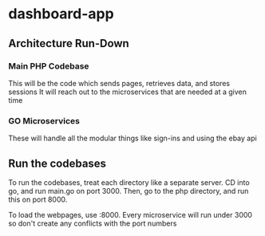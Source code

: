 # dashboard-app

## Architecture Run-Down

### Main PHP Codebase
This will be the code which sends pages, retrieves data, and stores sessions
It will reach out to the microservices that are needed at a given time

### GO Microservices
These will handle all the modular things like sign-ins and using the ebay api

## Run the codebases

To run the codebases, treat each directory like a separate server. CD into go, and run main.go on port 3000. Then, go to the php directory, and run this on port 8000.

To load the webpages, use :8000. Every microservice will run under 3000 so don't create any conflicts with the port numbers